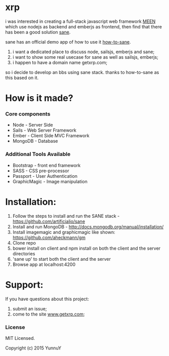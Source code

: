 xrp
==========================
i was interested in creating a full-stack javascript web framework [MEEN](https://github.com/YunnuY/meen)
which use nodejs as backend and emberjs as frontend, then find that there has been
a good solution [sane](https://github.com/artificialio/sane).

sane has an official demo app of how to use it [how-to-sane](https://github.com/mgenev/how-to-sane).

1. i want a dedicated place to discuss node, sailsjs, emberjs and sane;
2. i want to show some real usecase for sane as well as sailsjs, emberjs;
3. i happen to have a domain name getxrp.com;

so i decide to develop an bbs using sane stack. thanks to how-to-sane as this based
on it.

How is it made?
==========================

### Core components

+ Node - Server Side
+ Sails - Web Server Framework
+ Ember - Client Side MVC Framework
+ MongoDB - Database

### Additional Tools Available
+ Bootstrap - front end framework
+ SASS - CSS pre-processor
+ Passport - User Authentication
+ GraphicMagic - Image manipulation

Installation:
==========================
1. Follow the steps to install and run the SANE stack - https://github.com/artificialio/sane
2. Install and run MongoDB - http://docs.mongodb.org/manual/installation/
3. Install imagemagic and graphicmagic like shown: https://github.com/aheckmann/gm
4. Clone repo
5. bower install on client and npm install  on both the client and the server directories
6. 'sane up' to start both the client and the server
7. Browse app at localhost:4200

Support:
==========================
If you have questions about this project:

1. submit an issue;
2. come to the site www.getxrp.com;

### License
MIT Licensed.

Copyright (c) 2015 YunnuY
